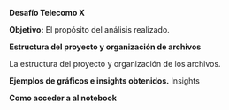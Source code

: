 **Desafío Telecomo X** 

**Objetivo:**
El propósito del análisis realizado.



**Estructura del proyecto y organización de archivos**


La estructura del proyecto y organización de los archivos.


**Ejemplos de gráficos e insights obtenidos.**
Insights




**Como acceder a al notebook**
